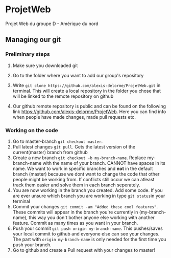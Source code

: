 # ProjetWeb
Projet Web du groupe D - Amérique du nord
## Managing our git
### Preliminary steps
1. Make sure you downloaded git

2. Go to the folder where you want to add our group's repository

3. Write `git clone https://github.com/alexis-delorme/ProjetWeb.git` in terminal. This will create a local repository in the folder you chose that will be linked to the remote repository on github

4. Our github remote repository is public and can be found on the following link https://github.com/alexis-delorme/ProjetWeb. Here you can find info when people have made changes, made pull requests etc.

### Working on the code 

1. Go to master-branch `git checkout master`. 
2. Pull latest changes `git pull`. Gets the latest version of the current(master) branch from github
3. Create a new branch `git checkout -b my-branch-name`. Replace my-branch-name with the name of your branch. CANNOT have spaces in its name. We want to work in specific branches and **not** in the default branch (master) because we dont want to change the code that other people might be working from. If conflicts still occur we can atleast track them easier and solve them in each branch seperately.
4. You are now working in the branch you created. Add some code. If you are ever unsure which branch you are working in type `git status`in your terminal
5. Commit your changes `git commit -am "Added these cool features"`. These commits will appear in the branch you're currently in (my-branch-name), this way you don't bother anyone else working with another feature. Commit as many times as you want in your branch.
6. Push your commit `git push origin my-branch-name`. This pushes/saves your local commit to github and everyone else can see your changes. The part with `origin my-branch-name` is only needed for the first time you push your branch.
7. Go to github and create a Pull request with your changes to master! 


